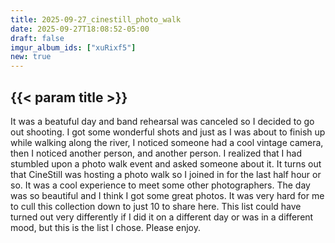 ```yaml
---
title: 2025-09-27_cinestill_photo_walk
date: 2025-09-27T18:08:52-05:00
draft: false
imgur_album_ids: ["xuRixf5"]
new: true
---
```


<h2 id="title">{{< param title >}}</h2>

It was a beatuful day and band rehearsal was canceled so I decided to go out shooting. I got some wonderful shots and just as I was about to finish up while walking along the river, I noticed someone had a cool vintage camera, then I noticed another person, and another person. I realized that I had stumbled upon a photo walk event and asked someone about it. It turns out that CineStill was hosting a photo walk so I joined in for the last half hour or so. It was a cool experience to meet some other photographers.
The day was so beautiful and I think I got some great photos. It was very hard for me to cull this collection down to just 10 to share here. This list could have turned out very differently if I did it on a different day or was in a different mood, but this is the list I chose. Please enjoy.
